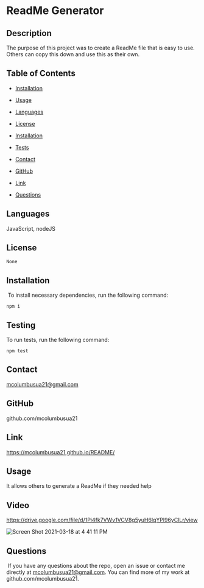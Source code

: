 # ReadMe Generator


## Description 
The purpose of this project was to create a ReadMe file that is easy to use. Others can copy this down and use this as their own.

## Table of Contents
* [Installation](#installation)
​
* [Usage](#usage)

* [Languages](#languages)
​
* [License](#license)

* [Installation](#installation)

* [Tests](#testing)

* [Contact](#contact)

* [GitHub](#GitHub)

* [Link](#link)
​
* [Questions](#questions)

## Languages
JavaScript, nodeJS

## License


```
None
```

## Installation
​
To install necessary dependencies, run the following command:
​


```
npm i
```


## Testing 
To run tests, run the following command:
​
```
npm test
```


## Contact 
mcolumbusua21@gmail.com

## GitHub
github.com/mcolumbusua21

## Link 
https://mcolumbusua21.github.io/README/

## Usage 
It allows others to generate a ReadMe if they needed help

## Video
https://drive.google.com/file/d/1Pi4fk7VWv1VCV8g5yuH6lqYPl96yClLr/view

![Screen Shot 2021-03-18 at 4 41 11 PM](https://user-images.githubusercontent.com/78819536/111711375-c6b81200-8808-11eb-8433-8abe76973651.png)

## Questions
​
If you have any questions about the repo, open an issue or contact me directly at mcolumbusua21@gmail.com. You can find more of my work at github.com/mcolumbusua21.
